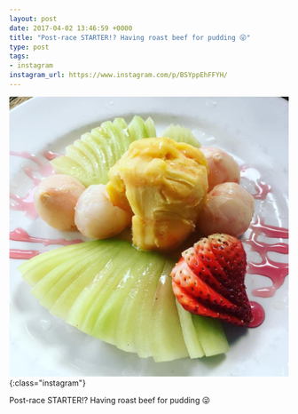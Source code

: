 ```yaml
---
layout: post
date: 2017-04-02 13:46:59 +0000
title: "Post-race STARTER!? Having roast beef for pudding 😜"
type: post
tags:
- instagram
instagram_url: https://www.instagram.com/p/BSYppEhFFYH/
---
```


![Instagram - BSYppEhFFYH](/img/BSYppEhFFYH.jpg){:class="instagram"}

Post-race STARTER!? Having roast beef for pudding 😜

